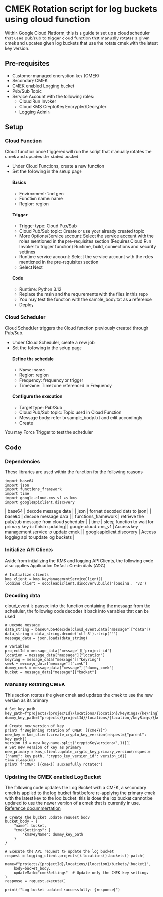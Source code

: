 # CMEK Rotation script for log buckets using cloud function

Within Google Cloud Platform, this is a guide to set up a cloud scheduler that uses pub/sub to trigger cloud function that manually rotates a given cmek and updates given log buckets that use the rotate cmek with the latest key version.

## Pre-requisites
 - Customer managed encryption key (CMEK)
 - Secondary CMEK
 - CMEK enabled Logging bucket
 - Pub/Sub Topic
 - Service Account with the following roles:
    - Cloud Run Invoker
    - Cloud KMS CryptoKey Encrypter/Decrypter
    - Logging Admin

## Setup

### Cloud Function
Cloud function once triggered will run the script that manually rotates the cmek and updates the stated bucket 

 - Under Cloud Functions, create a new function
 - Set the following in the setup page
    #### Basics
    - Environment: 2nd gen
    - Function name: name
    - Region: region
    #### Trigger
    - Trigger type: Cloud Pub/Sub
    - Cloud Pub/Sub topic: Create or use your already created topic
    - More Options/Service account: Select the service account with the roles mentioned in the pre-requisites section (Requires Cloud Run Invoker to trigger function)
    Runtime, build, connections and security settings
    - Runtime service account: Select the service account with the roles mentioned in the pre-requisites section
    - Select Next
    #### Code
    - Runtime: Python 3.12
    - Replace the main and the requirements with the files in this repo
    - You may test the function with the sample_body.txt as a reference
    - Deploy

### Cloud Scheduler
Cloud Scheduler triggers the Cloud function previously created through Pub/Sub.

 - Under Cloud Scheduler, create a new job
 - Set the following in the setup page
    #### Define the schedule
    - Name: name
    - Region: region
    - Frequency: frequency or trigger
    - Timezone: Timezone referenced in Frequency
    #### Configure the execution
    - Target type: Pub/Sub
    - Cloud Pub/Sub topic: Topic used in Cloud Function
    - Message body: refer to sample_body.txt and edit accordingly
    - Create

You may Force Trigger to test the scheduler

## Code

### Dependencies
These libraries are used within the function for the following reasons

```
import base64
import json
import functions_framework
import time
import google.cloud.kms_v1 as kms
import googleapiclient.discovery
```

| base64                    | decode message data                                      |
| json                      | format decoded data to json                              |
| base64                    | decode message data                                      |
| functions_framework       | retrieve the pub/sub message from cloud scheduler        |
| time                      | sleep function to wait for primary key to finish updating|
| google.cloud.kms_v1       | Access key management service to update cmek             |
| googleapiclient.discovery | Access logging api to update log buckets                 |

### Initialize API Clients
Aside from initializing the KMS and logging API Clients, the following code also applies Application Default Credentials (ADC)

```
# Initialize clients
kms_client = kms.KeyManagementServiceClient()    
logging_client = googleapiclient.discovery.build('logging', 'v2')
```

### Decoding data
cloud_event is passed into the function containing the message from the scheduler,
the following code decodes it back into variables that can be used

```
# Decode message
data_string = base64.b64decode(cloud_event.data["message"]["data"])
data_string = data_string.decode('utf-8').strip("'")
message_data = json.loads(data_string)

# Variables
projectId = message_data['message']['project-id']
location = message_data["message"]["location"]
keyring = message_data["message"]["keyring"]
cmek = message_data["message"]["cmek"]
dummy_cmek = message_data["message"]["dummy_cmek"]
bucket = message_data["message"]["bucket"]
```

### Manually Rotating CMEK
This section rotates the given cmek and updates the cmek to use the new version as its primary

```
# Set key path
key_path=f"projects/{projectId}/locations/{location}/keyRings/{keyring}/cryptoKeys/{cmek}"
dummy_key_path=f"projects/{projectId}/locations/{location}/keyRings/{keyring}/cryptoKeys/{dummy_cmek}"

# Create new version of key
print( f"Beginning rotation of CMEK: [{cmek}]")
new_key = kms_client.create_crypto_key_version(request={"parent": key_path})
version_id = new_key.name.split('cryptoKeyVersions/',1)[1]
# Set new version of key as primary
new_primary = kms_client.update_crypto_key_primary_version(request={"name": key_path, "crypto_key_version_id": version_id})
time.sleep(60)
print( f"CMEK: [{cmek}] succesfully rotated")
```

### Updating the CMEK enabled Log Bucket
The following code updates the Log Bucket with a CMEK, a secondary cmek is applied to the log bucket first before re-applying the primary cmek with the latest key to the log bucket, this is done the log bucket cannot be updated to use the newer version of a cmek that is currently in use.
[Reference docummentation](https://cloud.google.com/logging/docs/routing/managed-encryption-storage)

```
# Create the bucket update request body
bucket_body = {
    "name": bucket,
    "cmekSettings": {
        "kmsKeyName": dummy_key_path
    }
}

# Execute the API request to update the log bucket
request = logging_client.projects().locations().buckets().patch(
    name=f"projects/{projectId}/locations/{location}/buckets/{bucket}",
    body=bucket_body,
    updateMask="cmekSettings"  # Update only the CMEK key settings
)
response = request.execute()

print(f"Log bucket updated successfully: {response}")
```